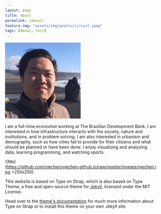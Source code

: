 ```yaml
---
layout: page
title: About
permalink: /about/
feature-img: "assets/img/pexels/circuit.jpeg"
tags: [About, Test]
---
```


<img src="../images/yiechen.jpg" class="img-circle" width="250" height="250">	

I am a full-time economist working at The Brazilian Development Bank. I am interested in how infrastructure interacts with the society, nature and institutions, and in problem solving. I am also interested in urbanism and demography, such as how cities fail to provide for their citizens and what should be planned or have been done. I enjoy visualizing and analyzing data, learning programming, and watching sports.

![Me](https://github.com/yiechen/yiechen.github.io/raw/master/images/yiechen.jpg =250x250)

This website is based on Type on Strap, which is also based on Type Theme, a free and open-source theme for [Jekyll](http://jekyllrb.com/), licensed under the MIT License.

Head over to the [theme's documentation](https://github.io/sylhare/Type-on-Strap) for much more information about Type on Strap or to install this theme on your own Jekyll site.


